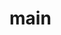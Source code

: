 # main
<!DOCTYPE html>
<html lang="ja">
  <head>
<title></title>
  </head>
  <body>

  </body>
</html>

